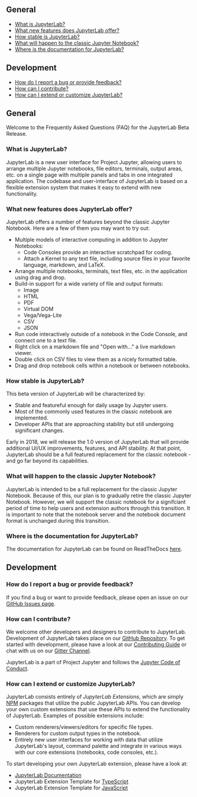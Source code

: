 ## General

* [What is JupyterLab?](#What-is-JupyterLab?)
* [What new features does JupyterLab offer?](#What-new-features-does-JupyterLab-offer?)
* [How stable is JupyterLab?](#How-stable-is-JupyterLab?)
* [What will happen to the classic Jupyter Notebook?](#What-will-happen-to-the-classic-Jupyter-Notebook?)
* [Where is the documentation for JupyterLab?](#Where-is-the-documentation-for-JupyterLab?)

## Development

* [How do I report a bug or provide feedback?](#How-do-I-report-a-bug-or-provide-feedback?)
* [How can I contribute?](#How-can-I-contribute?)
* [How can I extend or customize JupyterLab?](#How-can-I-extend-or-customize-JupyterLab?)

## General

Welcome to the Frequently Asked Questions (FAQ) for the JupyterLab Beta Release.

### What is JupyterLab?

JupyterLab is a new user interface for Project Jupyter, allowing
users to arrange multiple Jupyter notebooks, file editors, terminals,
output areas, etc. on a single page with multiple panels and tabs in
one integrated application. The codebase and user-interface of JupyterLab
is based on a flexible extension system that makes it easy to extend with new
functionality.

### What new features does JupyterLab offer?

JupyterLab offers a number of features beyond the classic Jupyter
Notebook. Here are a few of them you may want to try out:

* Multiple models of interactive computing in addition to Jupyter
  Notebooks:
  - Code Consoles provide an interactive scratchpad for coding.
  - Attach a Kernel to any text file, including source files in your
    favorite language, markdown, and LaTeX.
* Arrange multiple notebooks, terminals, text files, etc. in the
  application using drag and drop.
* Build-in support for a wide variety of file and output formats:
  - Image
  - HTML
  - PDF
  - Virtual DOM
  - Vega/Vega-Lite
  - CSV
  - JSON
* Run code interactively outside of a notebook in the Code Console,
  and connect one to a text file.
* Right click on a markdown file and "Open with..." a live markdown
  viewer.
* Double click on CSV files to view them as a nicely formatted table.
* Drag and drop notebook cells within a notebook or between notebooks.

### How stable is JupyterLab?

This beta version of JupyterLab will be characterized by:

* Stable and featureful enough for daily usage by Jupyter users.
* Most of the commonly used features in the classic notebook are
  implemented.
* Developer APIs that are approaching stability but still undergoing
  significant changes.

Early in 2018, we will release the 1.0 version of JupyterLab that will
provide additional UI/UX improvements, features, and API stability. At
that point, JupyterLab should be a full featured replacement for the
classic notebook - and go far beyond its capabilities.

### What will happen to the classic Jupyter Notebook?

JupyterLab is intended to be a full replacement for the classic Jupyter
Notebook. Because of this, our plan is to gradually retire the classic
Jupyter Notebook. However, we will support the classic notebook for a
signifciant period of time to help users and extension authors through
this transition. It is important to note that the notebook server
and the notebook document format is unchanged during this transition.

### Where is the documentation for JupyterLab?

The documentation for JupyterLab can be found on ReadTheDocs [here](http://jupyterlab.readthedocs.io/en/latest/).

## Development

### How do I report a bug or provide feedback?

If you find a bug or want to provide feedback, please open an issue
on our [GitHub Issues page](https://github.com/jupyterlab/jupyterlab/issues).

### How can I contribute?

We welcome other developers and designers to contribute to JupyterLab.
Development of JupyterLab takes place on our [GitHub Repository](https://github.com/jupyterlab/jupyterlab).
To get started with development, please have a look at our
[Contributing Guide](https://github.com/jupyterlab/jupyterlab/blob/master/CONTRIBUTING.md)
or chat with us on our [Gitter Channel](https://gitter.im/jupyterlab/jupyterlab).

JupyterLab is a
part of Project Jupyter and follows the [Jupyter Code of Conduct](https://github.com/jupyter/governance/blob/master/conduct/code_of_conduct.md).

### How can I extend or customize JupyterLab?

JupyterLab consists entirely of *JupyterLab Extensions*, which are simply
[NPM](https://www.npmjs.com/) packages that utilize the public JupyterLab
APIs. You can develop your own custom extensions that use these APIs to
extend the functionality of JupyterLab. Examples of possible extensions include:

* Custom renderers/viewers/editors for specific file types.
* Renderers for custom output types in the notebook.
* Entirely new user interfaces for working with data that utilize
  JupyterLab's layout, command palette and integrate in various ways
  with our core extensions (notebooks, code consoles, etc.).

To start developing your own JupyterLab extension, please have a look
at:

* [JupyterLab Documentation](http://jupyterlab.readthedocs.io/en/latest/)
* JupyterLab Extension Template for [TypeScript](https://github.com/jupyterlab/extension-cookiecutter-ts)
* JupyterLab Extension Template for [JavaScript](https://github.com/jupyterlab/extension-cookiecutter-js)
